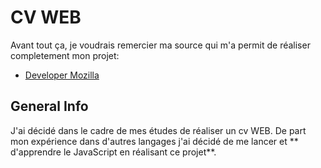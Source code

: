 # CV WEB

Avant tout ça, je voudrais remercier ma source qui m'a permit de réaliser completement mon projet:
* [Developer Mozilla](https://developer.mozilla.org/fr/docs/Web/JavaScript)

## General Info

J'ai décidé dans le cadre de mes études de réaliser un cv WEB. 
De part mon expérience dans d'autres langages j'ai décidé de me lancer et ** d'apprendre le JavaScript en réalisant ce projet**.
